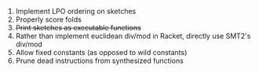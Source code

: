 1. Implement LPO ordering on sketches
1. Properly score folds
1. ~~Print sketches as executable functions~~
1. Rather than implement euclidean div/mod in Racket, directly use SMT2's div/mod
1. Allow fixed constants (as opposed to wild constants)
1. Prune dead instructions from synthesized functions
